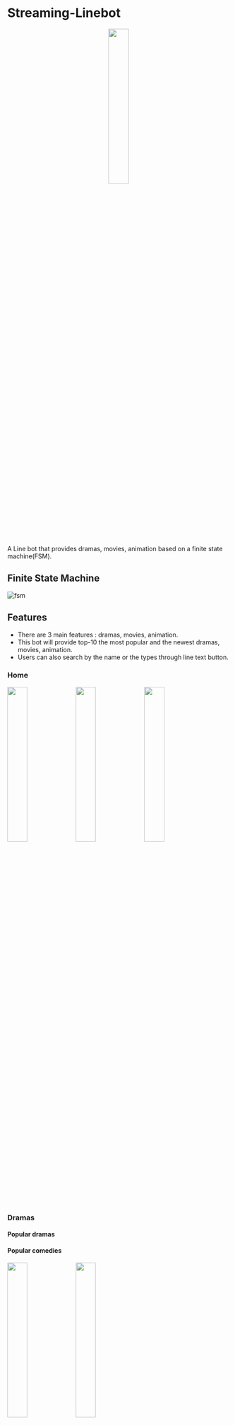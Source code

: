 # Streaming-Linebot

<div align="center">

<img src="./img/main_drama.jpg" class="div" width="30%"  >

</div>
A Line bot that provides dramas, movies, animation based on a finite state machine(FSM).

## Finite State Machine
![fsm](./fsm.png)


## Features
- There are 3 main features : dramas, movies, animation.
- This bot will provide top-10 the most popular and the newest dramas, movies, animation.
- Users can also search by the name or the types through line text button.
### Home


<img src="./img/main_drama.jpg" class="div" width="30%">    <img src="./img/main_animation.jpg" class="div" width="30%">   <img src="./img/main_movie.jpg" class="div" width="30%">

### Dramas
#### Popular dramas 
#### Popular comedies
<img src="./img/drama_hot.jpg" class="div" width="30%"> <img src="./img/drama_comedy.jpg" class="div" width="30%">

#### Popular dramas from different countries
<img src="./img/drama1.jpg" class="div" width="30%"> <img src="./img/drama2.jpg" class="div" width="30%"> <br> 
<img src="./img/drama_korea.jpg" class="div" width="30%"> <img src="./img/drama_usa.jpg" class="div" width="30%"> <img src="./img/drama_china.jpg" class="div" width="30%">

### Movies
#### Hot taiwan movies
#### Hot American movies
#### New Moives this week
<img src="./img/movie_tw.jpg" class="div" width="30%">    <img src="./img/movie_usa.jpg" class="div" width="30%">   <img src="./img/movie_week.jpg" class="div" width="30%">

### Animation
#### Hot animation
#### New animation
#### Search animation
<img src="./img/animation_hot.jpg" class="div" width="30%"> <img src="./img/animation_new.jpg" class="div" width="30%"> <img src="./img/animation_search.jpg" class="div" width="30%">

## Setup
* Python 3.8

### Install Dependency
```
$ pip install -r requirements.txt
```

* pygraphviz (For visualizing Finite State Machine)
    * [Setup pygraphviz on Ubuntu](http://www.jianshu.com/p/a3da7ecc5303)
	* [Note: macOS Install error](https://github.com/pygraphviz/pygraphviz/issues/100)


#### Secret Data
Set `Channel_Access_Token`, `Channel_Secret`, `User_id`
`LINE_CHANNEL_SECRET` and `LINE_CHANNEL_ACCESS_TOKEN` **MUST** be set to proper values.
Otherwise, you might not be able to run your code.


## Reference
[Pipenv](https://medium.com/@chihsuan/pipenv-更簡單-更快速的-python-套件管理工具-135a47e504f4) ❤️ [@chihsuan](https://github.com/chihsuan)

[TOC-Project-2019](https://github.com/winonecheng/TOC-Project-2019) ❤️ [@winonecheng](https://github.com/winonecheng)

Flask Architecture ❤️ [@Sirius207](https://github.com/Sirius207)

[Line line-bot-sdk-python](https://github.com/line/line-bot-sdk-python/tree/master/examples/flask-echo)

[Slides](https://hackmd.io/@TTW/ToC-2019-Project#) and [FAQ](https://hackmd.io/s/B1Xw7E8kN)

[[Python+LINE Bot教學]提升使用者體驗的按鈕樣板訊息(Buttons template message)實用技巧](https://www.learncodewithmike.com/2020/07/line-bot-buttons-template-message.html)

